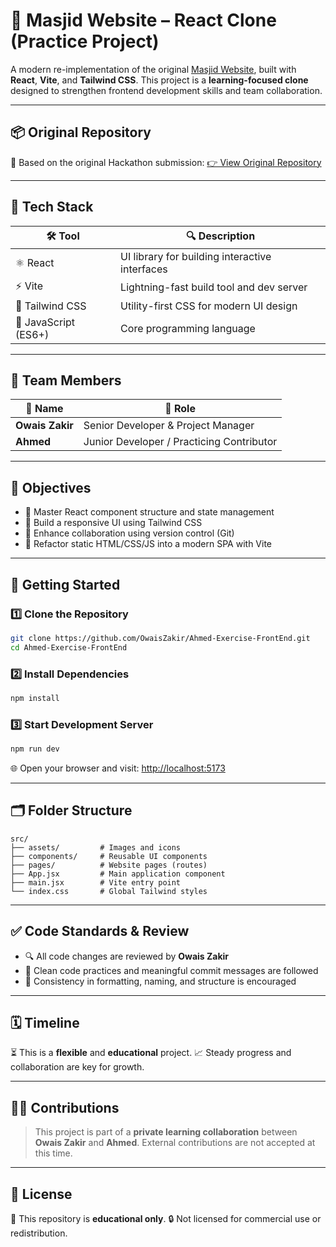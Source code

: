 # 🕌 Masjid Website – React Clone (Practice Project)

A modern re-implementation of the original [Masjid Website](https://github.com/OwaisZakir/Final_Project_Of_Hackathon_Masjid_Website), built with **React**, **Vite**, and **Tailwind CSS**. This project is a **learning-focused clone** designed to strengthen frontend development skills and team collaboration.

---

## 📦 Original Repository

🔗 Based on the original Hackathon submission:
[👉 View Original Repository](https://github.com/OwaisZakir/Final_Project_Of_Hackathon_Masjid_Website)

---

## 🧰 Tech Stack

| 🛠️ Tool             | 🔍 Description                                 |
| -------------------- | ---------------------------------------------- |
| ⚛️ React             | UI library for building interactive interfaces |
| ⚡ Vite               | Lightning-fast build tool and dev server       |
| 🎨 Tailwind CSS      | Utility-first CSS for modern UI design         |
| 🧠 JavaScript (ES6+) | Core programming language                      |

---

## 👥 Team Members

| 👤 Name         | 🎯 Role                                   |
| --------------- | ----------------------------------------- |
| **Owais Zakir** | Senior Developer & Project Manager        |
| **Ahmed**       | Junior Developer / Practicing Contributor |

---

## 🎯 Objectives

* 🧩 Master React component structure and state management
* 📱 Build a responsive UI using Tailwind CSS
* 🤝 Enhance collaboration using version control (Git)
* 🔁 Refactor static HTML/CSS/JS into a modern SPA with Vite

---

## 🚀 Getting Started

### 1️⃣ Clone the Repository

```bash
git clone https://github.com/OwaisZakir/Ahmed-Exercise-FrontEnd.git
cd Ahmed-Exercise-FrontEnd
```

### 2️⃣ Install Dependencies

```bash
npm install
```

### 3️⃣ Start Development Server

```bash
npm run dev
```

🌐 Open your browser and visit: [http://localhost:5173](http://localhost:5173)

---

## 🗂️ Folder Structure

```
src/
├── assets/         # Images and icons
├── components/     # Reusable UI components
├── pages/          # Website pages (routes)
├── App.jsx         # Main application component
├── main.jsx        # Vite entry point
└── index.css       # Global Tailwind styles
```

---

## ✅ Code Standards & Review

* 🔍 All code changes are reviewed by **Owais Zakir**
* 📐 Clean code practices and meaningful commit messages are followed
* 🧹 Consistency in formatting, naming, and structure is encouraged

---

## 🗓️ Timeline

⏳ This is a **flexible** and **educational** project.
📈 Steady progress and collaboration are key for growth.

---

## 🙅‍♂️ Contributions

> This project is part of a **private learning collaboration** between
> **Owais Zakir** and **Ahmed**.
> External contributions are not accepted at this time.

---

## 📄 License

📘 This repository is **educational only**.
🔒 Not licensed for commercial use or redistribution.

